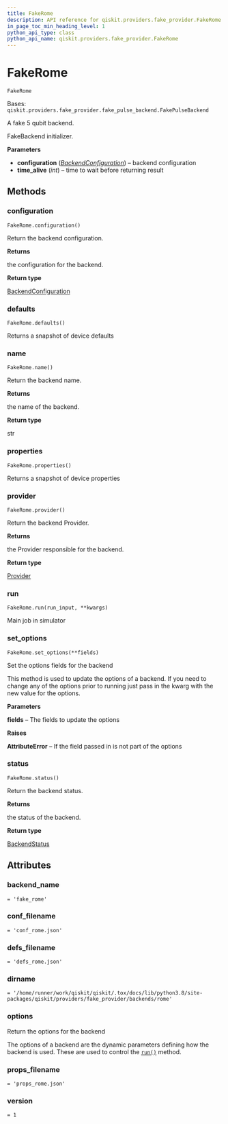 ```yaml
---
title: FakeRome
description: API reference for qiskit.providers.fake_provider.FakeRome
in_page_toc_min_heading_level: 1
python_api_type: class
python_api_name: qiskit.providers.fake_provider.FakeRome
---
```


# FakeRome

<span id="qiskit.providers.fake_provider.FakeRome" />

`FakeRome`

Bases: `qiskit.providers.fake_provider.fake_pulse_backend.FakePulseBackend`

A fake 5 qubit backend.

FakeBackend initializer.

**Parameters**

*   **configuration** ([*BackendConfiguration*](qiskit.providers.models.BackendConfiguration "qiskit.providers.models.BackendConfiguration")) – backend configuration
*   **time\_alive** (*int*) – time to wait before returning result

## Methods

### configuration

<span id="qiskit.providers.fake_provider.FakeRome.configuration" />

`FakeRome.configuration()`

Return the backend configuration.

**Returns**

the configuration for the backend.

**Return type**

[BackendConfiguration](qiskit.providers.models.BackendConfiguration "qiskit.providers.models.BackendConfiguration")

### defaults

<span id="qiskit.providers.fake_provider.FakeRome.defaults" />

`FakeRome.defaults()`

Returns a snapshot of device defaults

### name

<span id="qiskit.providers.fake_provider.FakeRome.name" />

`FakeRome.name()`

Return the backend name.

**Returns**

the name of the backend.

**Return type**

str

### properties

<span id="qiskit.providers.fake_provider.FakeRome.properties" />

`FakeRome.properties()`

Returns a snapshot of device properties

### provider

<span id="qiskit.providers.fake_provider.FakeRome.provider" />

`FakeRome.provider()`

Return the backend Provider.

**Returns**

the Provider responsible for the backend.

**Return type**

[Provider](qiskit.providers.Provider "qiskit.providers.Provider")

### run

<span id="qiskit.providers.fake_provider.FakeRome.run" />

`FakeRome.run(run_input, **kwargs)`

Main job in simulator

### set\_options

<span id="qiskit.providers.fake_provider.FakeRome.set_options" />

`FakeRome.set_options(**fields)`

Set the options fields for the backend

This method is used to update the options of a backend. If you need to change any of the options prior to running just pass in the kwarg with the new value for the options.

**Parameters**

**fields** – The fields to update the options

**Raises**

**AttributeError** – If the field passed in is not part of the options

### status

<span id="qiskit.providers.fake_provider.FakeRome.status" />

`FakeRome.status()`

Return the backend status.

**Returns**

the status of the backend.

**Return type**

[BackendStatus](qiskit.providers.models.BackendStatus "qiskit.providers.models.BackendStatus")

## Attributes

<span id="qiskit.providers.fake_provider.FakeRome.backend_name" />

### backend\_name

`= 'fake_rome'`

<span id="qiskit.providers.fake_provider.FakeRome.conf_filename" />

### conf\_filename

`= 'conf_rome.json'`

<span id="qiskit.providers.fake_provider.FakeRome.defs_filename" />

### defs\_filename

`= 'defs_rome.json'`

<span id="qiskit.providers.fake_provider.FakeRome.dirname" />

### dirname

`= '/home/runner/work/qiskit/qiskit/.tox/docs/lib/python3.8/site-packages/qiskit/providers/fake_provider/backends/rome'`

<span id="qiskit.providers.fake_provider.FakeRome.options" />

### options

Return the options for the backend

The options of a backend are the dynamic parameters defining how the backend is used. These are used to control the [`run()`](qiskit.providers.fake_provider.FakeRome#run "qiskit.providers.fake_provider.FakeRome.run") method.

<span id="qiskit.providers.fake_provider.FakeRome.props_filename" />

### props\_filename

`= 'props_rome.json'`

<span id="qiskit.providers.fake_provider.FakeRome.version" />

### version

`= 1`

